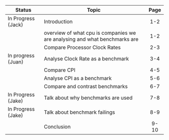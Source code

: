 Status              | Topic                              |  Page
--------------------| -----------------------------------|:-----:
In Progress (Jack)                    | Introduction                     |  1-2
                    | overview of what cpu is companies we are analysing and what benchmarks are | 1-2
                    | Compare Processor Clock Rates      |  2-3
In progress (Juan)  | Analyse Clock Rate as a benchmark  |  3-4
                    | Compare CPI                        |  4-5
                    | Analyse CPI as a benchmark         |  5-6
                    | Compare and contrast benchmarks    |  6-7
In Progress (Jake)  | Talk about why benchmarks are used |  7-8
In Progress (Jake)  | Talk about benchmark failings      |  8-9
                    | Conclusion                         |  9-10
